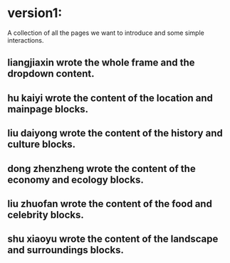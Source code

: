 # version1:
A collection of all the pages we want to introduce and some simple interactions.
## liangjiaxin wrote the whole frame and the dropdown content.
## hu kaiyi wrote the content of the location and mainpage blocks.
## liu daiyong wrote the content of the history and culture blocks.
## dong zhenzheng wrote the content of the economy and ecology blocks.
## liu zhuofan wrote the content of the food and celebrity blocks.
## shu xiaoyu wrote the content of the landscape and surroundings blocks.
